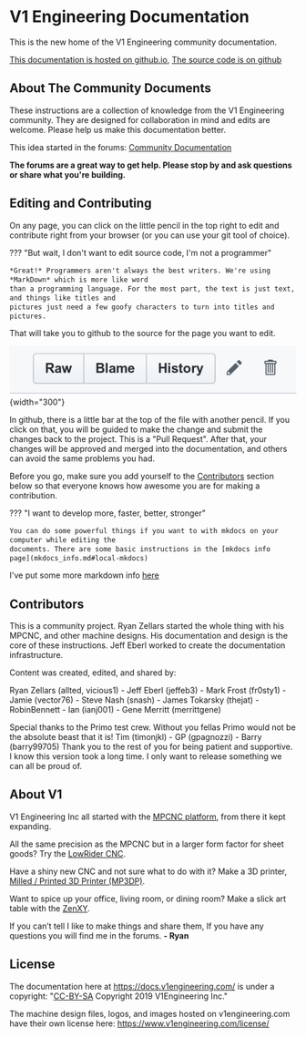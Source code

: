 # V1 Engineering Documentation

This is the new home of the V1 Engineering community documentation.

[This documentation is hosted on github.io](https://docs.v1engineering.com), [The source code is on github](https://github.com/V1EngineeringInc/V1EngineeringInc-Docs)

## About The Community Documents

These instructions are a collection of knowledge from the V1 Engineering community. They are
designed for collaboration in mind and edits are welcome. Please help us make this documentation
better.

This idea started in the forums: [Community Documentation](https://www.v1engineering.com/forum/topic/community-documentation/)

**The forums are a great way to get help. Please stop by and ask questions or share what you're
building.**

## Editing and Contributing

On any page, you can click on the little pencil in the top right to edit and contribute right from your browser (or you can use your git tool of choice).

??? "But wait, I don't want to edit source code, I'm not a programmer"

    *Great!* Programmers aren't always the best writers. We're using *MarkDown* which is more like word
    than a programming language. For the most part, the text is just text, and things like titles and
    pictures just need a few goofy characters to turn into titles and pictures.


That will take you to github to the source for the page you want to edit.

![Github edit button](img/github_edit.png){width="300"}

In github, there is a little bar at the top of the file with another pencil. If you click on that,
you will be guided to make the change and submit the changes back to the project. This is a
"Pull Request". After that, your changes will be approved and merged into the documentation, and
others can avoid the same problems you had.

Before you go, make sure you add yourself to the [Contributors](index.md#Contributors) section below so that everyone knows how
awesome you are for making a contribution.

??? "I want to develop more, faster, better, stronger"

    You can do some powerful things if you want to with mkdocs on your computer while editing the
    documents. There are some basic instructions in the [mkdocs info
    page](mkdocs_info.md#local-mkdocs)

I've put some more markdown info [here](mkdocs_info.md)

## Contributors

This is a community project. Ryan Zellars started the whole thing with his MPCNC, and other machine
designs. His documentation and design is the core of these instructions. Jeff Eberl worked to create
the documentation infrastructure.

Content was created, edited, and shared by:

Ryan Zellars (allted, vicious1) - Jeff Eberl (jeffeb3) - Mark Frost (fr0sty1) - Jamie (vector76) -
Steve Nash (snash) - James Tokarsky (thejat) - RobinBennett - Ian (ianj001) - Gene Merritt (merrittgene)

Special thanks to the Primo test crew. Without you fellas Primo would not be the absolute beast that it is!
Tim (timonjkl) - GP (gpagnozzi) - Barry (barry99705)
Thank you to the rest of you for being patient and supportive. I know this version took a long time. I only want to release something we can all be proud of.

## About V1

V1 Engineering Inc all started with the [MPCNC platform](mpcnc/burly/index.md), from there it kept expanding.

All the same precision as the MPCNC but in a larger form factor for sheet goods? Try the [LowRider CNC](lowrider/index.md).

Have a shiny new CNC and not sure what to do with it? Make a 3D printer, [Milled / Printed 3D Printer (MP3DP)](mp3dp/index.md).

Want to spice up your office, living room, or dining room?  Make a slick art table with the [ZenXY](zenxy/index.md).

If you can’t tell I like to make things and share them, If you have any questions you will find me in the forums. **- Ryan**


## License

The documentation here at https://docs.v1engineering.com/ is under a 
copyright: "[CC-BY-SA](https://creativecommons.org/licenses/by-sa/4.0/) Copyright 2019 V1Engineering Inc."

The machine design files, logos, and images hosted on v1engineering.com have their own license
here: https://www.v1engineering.com/license/

